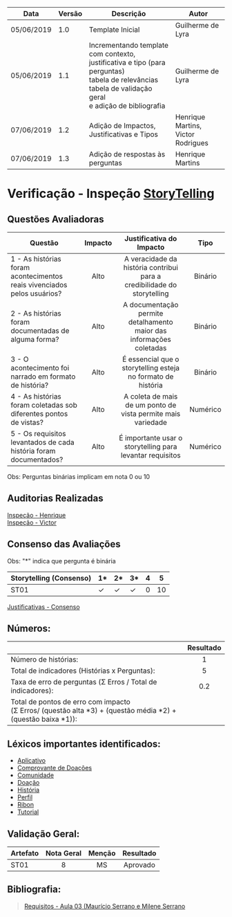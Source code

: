 | Data | Versão | Descrição | Autor |
| - | - | - | - |
| 05/06/2019 | 1.0 | Template Inicial | Guilherme de Lyra |
| 05/06/2019 | 1.1 | Incrementando template com contexto, justificativa e tipo (para perguntas)<br />tabela de relevâncias<br />tabela de validação geral<br />e adição de bibliografia | Guilherme de Lyra |
| 07/06/2019 | 1.2 | Adição de Impactos, Justificativas e Tipos | Henrique Martins, Victor Rodrigues |
| 07/06/2019 | 1.3 | Adição de respostas às perguntas | Henrique Martins |

# Verificação - Inspeção [StoryTelling](https://github.com/requisitos-2019-1/Ribon/blob/master/Elicitacao/StoryTelling/StoryTelling.md)
## Questões Avaliadoras
<!-- questao -->
| Questão | Impacto | Justificativa do Impacto | Tipo |
| ------- | :-----: | :-----------: | :--: |
| 1 - As histórias foram acontecimentos reais vivenciados pelos usuários? | Alto | A veracidade da história contribui para a credibilidade do storytelling | Binário |
| 2 - As histórias foram documentadas de alguma forma? | Alto | A documentação permite detalhamento maior das informações coletadas | Binário |
| 3 - O acontecimento foi narrado em formato de história? | Alto | É essencial que o storytelling esteja no formato de história | Binário |
| 4 - As histórias foram coletadas sob diferentes pontos de vistas? | Alto | A coleta de mais de um ponto de vista permite mais variedade | Numérico |
| 5 - Os requisitos levantados de cada história foram documentados?	| Alto | É importante usar o storytelling para levantar requisitos | Numérico |
<!-- fquestao -->
Obs: Perguntas binárias implicam em nota 0 ou 10

## Auditorias Realizadas

[Inspeção - Henrique](https://github.com/requisitos-2019-1/Ribon/blob/master/Verificacao/inspecoes/henrique-martins/inspecao_storytelling.md)<br>
[Inspeção - Victor](https://github.com/requisitos-2019-1/Ribon/blob/master/Verificacao/inspecoes/victor-rodrigues/inspecao_storytelling.md)

## Consenso das Avaliações
Obs: "*" indica que pergunta é binária
<!-- inicio -->
| Storytelling (Consenso) | 1\*      | 2\*      | 3\*      | 4   | 5   |
| ----------------------- | -------- | -------- | -------- | --- | --- |
| ST01                    | &#10003; | &#10003; | &#10003; | 0   | 10  |
<!-- fim -->
[Justificativas - Consenso](https://github.com/requisitos-2019-1/Ribon/blob/master/Verificacao/inspecoes/consenso/storyTelling.md)

## Números:																																														
|   | Resultado |
| - | :---------: |
| Número de histórias: | 1 |
| Total de indicadores (Histórias x Perguntas): | 5 |
| Taxa de erro de perguntas  (Σ Erros / Total de indicadores): | 0.2 |
| Total de pontos de erro com impacto<br /> (Σ Erros/ (questão alta *3) + (questão média *2) + (questão baixa *1)):| |

## Léxicos importantes identificados:
- [Aplicativo](https://github.com/requisitos-2019-1/Ribon/blob/master/Modelagem%20de%20Requisitos/Lexicos/LX002_Aplicativo.md)
- [Comprovante de Doações](https://github.com/requisitos-2019-1/Ribon/blob/master/Modelagem%20de%20Requisitos/Lexicos/LX008_Comprovante_de_doa%C3%A7oes.md)
- [Comunidade](https://github.com/requisitos-2019-1/Ribon/blob/master/Modelagem%20de%20Requisitos/Lexicos/LX009_Comunidade.md)
- [Doação](https://github.com/requisitos-2019-1/Ribon/blob/master/Modelagem%20de%20Requisitos/Lexicos/LX011_Doa%C3%A7%C3%A3o.md)
- [História](https://github.com/requisitos-2019-1/Ribon/blob/master/Modelagem%20de%20Requisitos/Lexicos/LX014_Historia.md)
- [Perfil](https://github.com/requisitos-2019-1/Ribon/blob/master/Modelagem%20de%20Requisitos/Lexicos/LX021_Perfil.md)
- [Ribon](https://github.com/requisitos-2019-1/Ribon/blob/master/Modelagem%20de%20Requisitos/Lexicos/LX026_Ribon.md)
- [Tutorial](https://github.com/requisitos-2019-1/Ribon/blob/master/Modelagem%20de%20Requisitos/Lexicos/LX030_Tutorial_do_app.md)

## Validação Geral:
| Artefato | Nota Geral | Menção | Resultado |
| -------- | :--------: | :----: | :-------: |
| ST01 | 8 | MS | Aprovado |

## Bibliografia:
> [Requisitos - Aula 03 (Maurício Serrano e Milene Serrano](https://aprender.ead.unb.br/pluginfile.php/348648/mod_resource/content/3/Requisitos%20-%20Aula%2007.pdf)